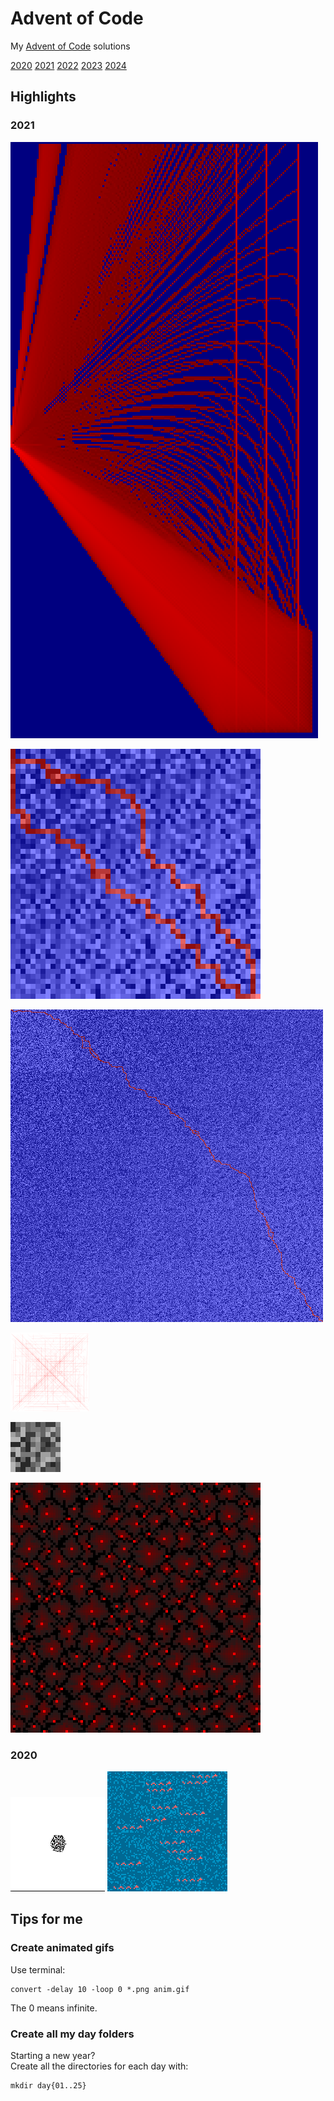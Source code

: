 # Advent of Code
My [Advent of Code](https://adventofcode.com/) solutions

[2020](/2020)
[2021](/2021)
[2022](/2022)
[2023](/2023)
[2024](/2024)

## Highlights
### 2021
![Possible probe trajectories for target area](2021/day17/probe_paths.png "Possible probe trajectories for target area")

![Path through low-ceiling cave](2021/day15/cave_risk_test_input.png "Path through low-ceiling cave")

![Path through low-ceiling cave](2021/day15/cave_risk_input.png "Path through low-ceiling cave")

<img src="2021/day05/seafloor.png" width="25%" height="25%" title="Good luck crossing the vents on the seafloor">

![Dumbo octopuses flashing](2021/day11/octopus.gif "Dumbo octopuses flashing")

![Ridges and vents on the seafloor](2021/day09/ridges_seafloor.png "Ridges and vents on the seafloor")

### 2020
![A hexagonal cellular automata](2020/day24/tiles_anim.gif "A hexagonal cellular automata")
![Sea Monster Map](2020/day20/seamonsters.png "Sea Monster map")


## Tips for me

### Create animated gifs
Use terminal:

    convert -delay 10 -loop 0 *.png anim.gif

The 0 means infinite.

### Create all my day folders

Starting a new year?  
Create all the directories for each day with:

    mkdir day{01..25}
